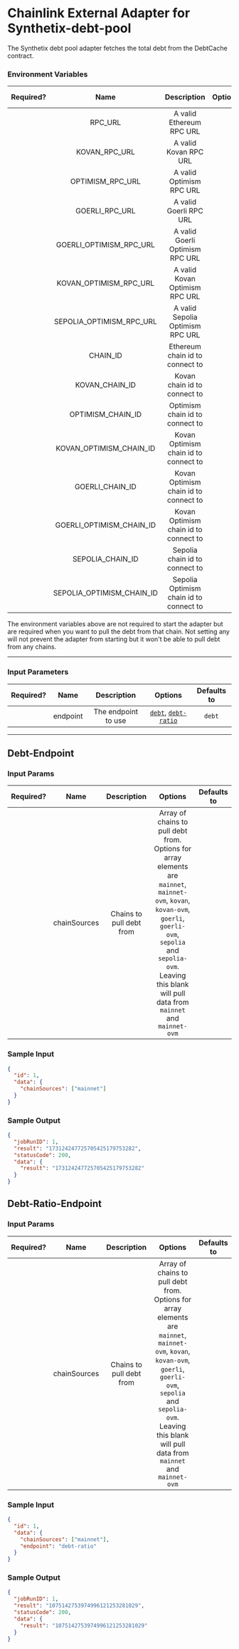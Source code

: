 # Chainlink External Adapter for Synthetix-debt-pool

The Synthetix debt pool adapter fetches the total debt from the DebtCache contract.

### Environment Variables

| Required? |           Name            |               Description               | Options | Defaults to |
| :-------: | :-----------------------: | :-------------------------------------: | :-----: | :---------: |
|           |          RPC_URL          |        A valid Ethereum RPC URL         |         |             |
|           |       KOVAN_RPC_URL       |          A valid Kovan RPC URL          |         |             |
|           |     OPTIMISM_RPC_URL      |        A valid Optimism RPC URL         |         |             |
|           |      GOERLI_RPC_URL       |         A valid Goerli RPC URL          |         |             |
|           |  GOERLI_OPTIMISM_RPC_URL  |     A valid Goerli Optimism RPC URL     |         |             |
|           |  KOVAN_OPTIMISM_RPC_URL   |     A valid Kovan Optimism RPC URL      |         |             |
|           | SEPOLIA_OPTIMISM_RPC_URL  |    A valid Sepolia Optimism RPC URL     |         |             |
|           |         CHAIN_ID          |     Ethereum chain id to connect to     |         |      1      |
|           |      KOVAN_CHAIN_ID       |      Kovan chain id to connect to       |         |     42      |
|           |     OPTIMISM_CHAIN_ID     |     Optimism chain id to connect to     |         |     10      |
|           |  KOVAN_OPTIMISM_CHAIN_ID  |  Kovan Optimism chain id to connect to  |         |     69      |
|           |      GOERLI_CHAIN_ID      |  Kovan Optimism chain id to connect to  |         |      5      |
|           | GOERLI_OPTIMISM_CHAIN_ID  |  Kovan Optimism chain id to connect to  |         |     420     |
|           |     SEPOLIA_CHAIN_ID      |     Sepolia chain id to connect to      |         |  11155111   |
|           | SEPOLIA_OPTIMISM_CHAIN_ID | Sepolia Optimism chain id to connect to |         |  11155420   |

The environment variables above are not required to start the adapter but are required when you want to pull the debt from that chain. Not setting any will not prevent the adapter from starting but it won't be able to pull debt from any chains.

---

### Input Parameters

| Required? |   Name   |     Description     |                            Options                             | Defaults to |
| :-------: | :------: | :-----------------: | :------------------------------------------------------------: | :---------: |
|           | endpoint | The endpoint to use | [`debt`](#Debt-Endpoint), [`debt-ratio`](#Debt-Ratio-Endpoint) |   `debt`    |

---

## Debt-Endpoint

### Input Params

| Required? |     Name     |       Description        |                                                                                                                  Options                                                                                                                  | Defaults to |
| :-------: | :----------: | :----------------------: | :---------------------------------------------------------------------------------------------------------------------------------------------------------------------------------------------------------------------------------------: | :---------: |
|           | chainSources | Chains to pull debt from | Array of chains to pull debt from. Options for array elements are `mainnet`, `mainnet-ovm`, `kovan`, `kovan-ovm`, `goerli`, `goerli-ovm`, `sepolia` and `sepolia-ovm`. Leaving this blank will pull data from `mainnet` and `mainnet-ovm` |             |

### Sample Input

```json
{
  "id": 1,
  "data": {
    "chainSources": ["mainnet"]
  }
}
```

### Sample Output

```json
{
  "jobRunID": 1,
  "result": "173124247725705425179753282",
  "statusCode": 200,
  "data": {
    "result": "173124247725705425179753282"
  }
}
```

## Debt-Ratio-Endpoint

### Input Params

| Required? |     Name     |       Description        |                                                                                                                  Options                                                                                                                  | Defaults to |
| :-------: | :----------: | :----------------------: | :---------------------------------------------------------------------------------------------------------------------------------------------------------------------------------------------------------------------------------------: | :---------: |
|           | chainSources | Chains to pull debt from | Array of chains to pull debt from. Options for array elements are `mainnet`, `mainnet-ovm`, `kovan`, `kovan-ovm`, `goerli`, `goerli-ovm`, `sepolia` and `sepolia-ovm`. Leaving this blank will pull data from `mainnet` and `mainnet-ovm` |             |

### Sample Input

```json
{
  "id": 1,
  "data": {
    "chainSources": ["mainnet"],
    "endpoint": "debt-ratio"
  }
}
```

### Sample Output

```json
{
  "jobRunID": 1,
  "result": "1075142753974996121253281029",
  "statusCode": 200,
  "data": {
    "result": "1075142753974996121253281029"
  }
}
```
